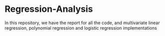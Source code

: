 # Regression-Analysis
In this repository, we have the report for all the code, and multivariate linear regression, polynomial regression and logistic regression implementations
